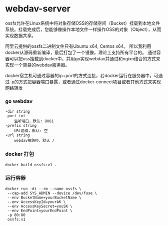 # webdav-server

ossfs允许在Linux系统中将对象存储OSS的存储空间（Bucket）挂载到本地文件系统。挂载完成后，您能够像操作本地文件一样操作OSS的对象（Object），从而实现数据共享。

阿里云提供的ossfs二进制文件只有Ubuntu x64, Centos x64。 所以我利用docker从源码重新编译，最后打包了一个镜像，理论上支持所有平台的。
通过容器可以把oss挂载到docker中，并用go实现webdav并通过和ngixn结合的方式来实现一个简易的webdav服务器。

docker宿主机可通过容器的ip+port的方式连接，若docker运行在服务器中，可通过-p的方式把容器端口暴露，或者通过docker-connect项目或者其他方式来实现网络转发

### go webdav

```
-dir string
-port int
	监听端口，默认: 8081
-prefix string
	URL前缀，默认: 空
-url string
	webdav根路径，默认 / 
```

### docker 打包

```
docker build ossfs:v1 .
```

### 运行容器

```
docker run -di --rm --name ossfs \
 --cap-add SYS_ADMIN --device /dev/fuse \
 --env BucketName=yourBucketName \
 --env AccessKeyId=yourAK \
 --env AccessKeySecret=youSK \
 --env EndPoint=yourEndPoint \
 -p 80:80
 ossfs:v1
```

